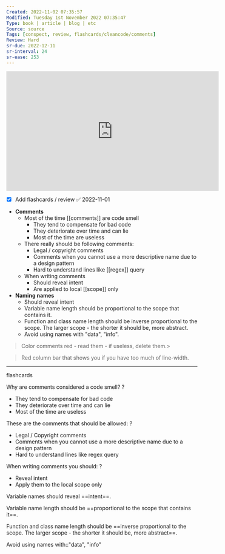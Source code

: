 ```yaml
---
Created: 2022-11-02 07:35:57
Modified: Tuesday 1st November 2022 07:35:47
Type: book | article | blog | etc
Source: source
Tags: [conspect, review, flashcards/cleancode/comments]
Review: Hard
sr-due: 2022-12-11
sr-interval: 24
sr-ease: 253
---
```


<iframe width="560" height="315" src="https://www.youtube-nocookie.com/embed/2a_ytyt9sf8" title="YouTube video player" frameborder="0" allow="accelerometer; autoplay; clipboard-write; encrypted-media; gyroscope; picture-in-picture" allowfullscreen></iframe>

- [x] Add flashcards / review ✅ 2022-11-01

-   **Comments**
    -   Most of the time [[comments]] are code smell
        -   They tend to compensate for bad code
        -   They deteriorate over time and can lie
        -   Most of the time are useless
    -   There really should be following comments:
        -   Legal / copyright comments
        -   Comments when you cannot use a more descriptive name due to a design pattern
        -   Hard to understand lines like [[regex]] query
    -   When writing comments
        -   Should reveal intent
        -   Are applied to local [[scope]] only
-   **Naming names**
    -   Should reveal intent
    -   Variable name length should be proportional to the scope that contains it.
    -   Function and class name length should be inverse proportional to the scope. The larger scope - the shorter it should be, more abstract.
    -   Avoid using names with "data", "info".

> Color comments red - read them - if useless, delete them.>

> Red column bar that shows you if you have too much of line-width.

---
flashcards

Why are comments considered a code smell?
?
- They tend to compensate for bad code
- They deteriorate over time and can lie
- Most of the time are useless
<!--SR:!2022-11-04,3,250-->

These are the comments that should be allowed:
?
- Legal / Copyright comments
- Comments when you cannot use a more descriptive name due to a design pattern
- Hard to understand lines like regex query
<!--SR:!2022-11-04,3,250-->

When writing comments you should:
?
- Reveal intent
- Apply them to the local scope only
<!--SR:!2022-11-04,3,250-->

Variable names should reveal ==intent==.
<!--SR:!2022-11-05,4,272-->

Variable name length should be ==proportional to the scope that contains it==.
<!--SR:!2022-11-05,4,272-->

Function and class name length should be ==inverse proportional to the scope. The larger scope - the shorter it should be, more abstract==.
<!--SR:!2022-11-05,4,272-->

Avoid using names with::"data", "info"
<!--SR:!2022-11-05,4,270-->